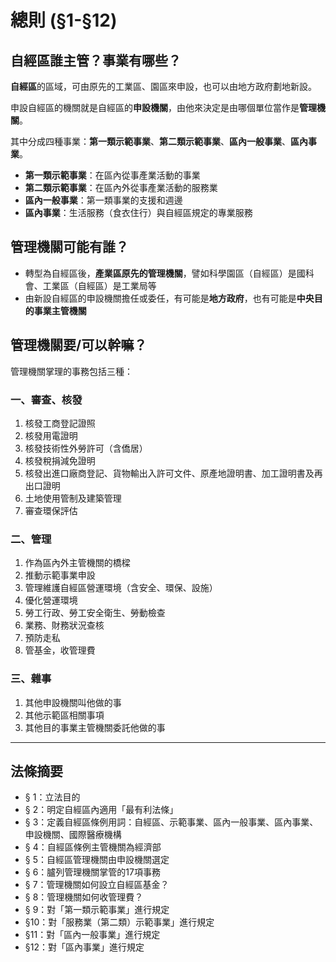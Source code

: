 # 總則 (§1-§12)

## 自經區誰主管？事業有哪些？

**自經區**的區域，可由原先的工業區、園區來申設，也可以由地方政府劃地新設。

申設自經區的機關就是自經區的**申設機關**，由他來決定是由哪個單位當作是**管理機關**。

其中分成四種事業：**第一類示範事業**、**第二類示範事業**、**區內一般事業**、**區內事業**。

* **第一類示範事業**：在區內從事產業活動的事業
* **第二類示範事業**：在區內外從事產業活動的服務業
* **區內一般事業**：第一類事業的支援和週邊
* **區內事業**：生活服務（食衣住行）與自經區規定的專業服務

## 管理機關可能有誰？

* 轉型為自經區後，**產業區原先的管理機關**，譬如科學園區（自經區）是國科會、工業區（自經區）是工業局等
* 由新設自經區的申設機關擔任或委任，有可能是**地方政府**，也有可能是**中央目的事業主管機關**

## 管理機關要/可以幹嘛？

管理機關掌理的事務包括三種：

### 一、審查、核發

1. 核發工商登記證照
2. 核發用電證明
3. 核發技術性外勞許可（含僑居）
4. 核發稅捐減免證明
5. 核發出進口廠商登記、貨物輸出入許可文件、原產地證明書、加工證明書及再出口證明
6. 土地使用管制及建築管理
7. 審查環保評估

### 二、管理

1. 作為區內外主管機關的橋樑
2. 推動示範事業申設
3. 管理維護自經區營運環境（含安全、環保、設施）
4. 優化營運環境
5. 勞工行政、勞工安全衛生、勞動檢查
6. 業務、財務狀況查核
7. 預防走私
8. 管基金，收管理費

### 三、雜事

1. 其他申設機關叫他做的事
2. 其他示範區相關事項
3. 其他目的事業主管機關委託他做的事

---

## 法條摘要

* § 1：立法目的
* § 2：明定自經區內適用「最有利法條」
* § 3：定義自經區條例用詞：自經區、示範事業、區內一般事業、區內事業、申設機關、國際醫療機構
* § 4：自經區條例主管機關為經濟部
* § 5：自經區管理機關由申設機關選定
* § 6：臚列管理機關掌管的17項事務
* § 7：管理機關如何設立自經區基金？
* § 8：管理機關如何收管理費？
* § 9：對「第一類示範事業」進行規定
* §10：對「服務業（第二類）示範事業」進行規定
* §11：對「區內一般事業」進行規定
* §12：對「區內事業」進行規定


